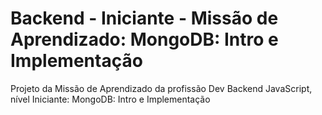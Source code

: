 # Backend - Iniciante - Missão de Aprendizado: MongoDB: Intro e Implementação
Projeto da Missão de Aprendizado da profissão Dev Backend JavaScript, nível Iniciante: MongoDB: Intro e Implementação

